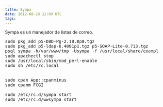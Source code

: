 ```yaml
---
title: Sympa
date: 2012-08-28 12:00 UTC
tags:
---
```

Sympa es un manejador de listas de correo.

<pre>
sudo pkg_add p5-DBD-Pg-2.18.0p0.tgz
sudo pkg_add p5-ldap-0.4001p1.tgz p5-SOAP-Lite-0.713.tgz
psql sympa -h/var/www/tmp -Usympa -f /usr/local/share/examples/sym 
sudo apachectl stop
sudo /usr/local/sbin/mod_perl-enable
sudo sh /etc/rc.local


sudo cpan App::cpanminus
sudo cpanm FCGI 

sudo /etc/rc.d/sympa start
sudo /etc/rc.d/wwsympa start
</pre>

